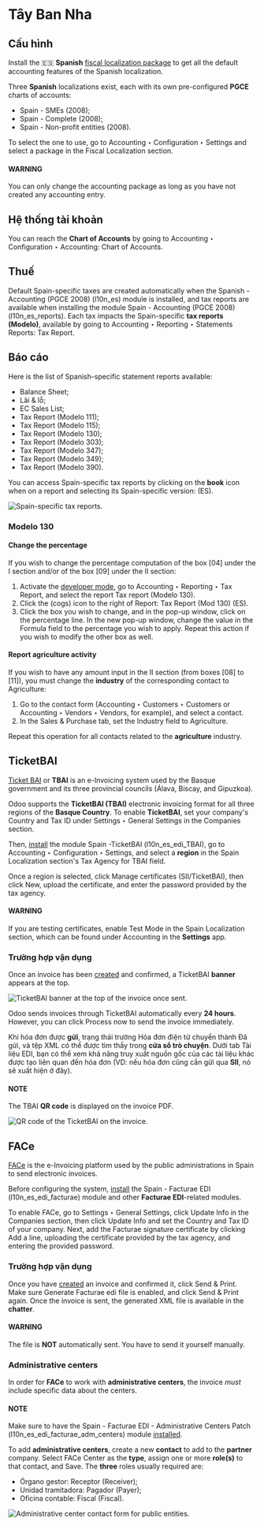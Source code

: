 # Tây Ban Nha

## Cấu hình

Install the 🇪🇸 **Spanish** [fiscal localization package](../fiscal_localizations.md) to get all
the default accounting features of the Spanish localization.

Three **Spanish** localizations exist, each with its own pre-configured **PGCE** charts of accounts:

- Spain - SMEs (2008);
- Spain - Complete (2008);
- Spain - Non-profit entities (2008).

To select the one to use, go to Accounting ‣ Configuration ‣ Settings and
select a package in the Fiscal Localization section.

#### WARNING
You can only change the accounting package as long as you have not created any accounting entry.

## Hệ thống tài khoản

You can reach the **Chart of Accounts** by going to Accounting ‣ Configuration ‣
Accounting: Chart of Accounts.

## Thuế

Default Spain-specific taxes are created automatically when the
Spanish - Accounting (PGCE 2008) (l10n_es) module is installed, and tax reports are
available when installing the module Spain - Accounting (PGCE 2008) (l10n_es_reports).
Each tax impacts the Spain-specific **tax reports (Modelo)**, available by going to
Accounting ‣ Reporting ‣ Statements Reports: Tax Report.

## Báo cáo

Here is the list of Spanish-specific statement reports available:

- Balance Sheet;
- Lãi & lỗ;
- EC Sales List;
- Tax Report (Modelo 111);
- Tax Report (Modelo 115);
- Tax Report (Modelo 130);
- Tax Report (Modelo 303);
- Tax Report (Modelo 347);
- Tax Report (Modelo 349);
- Tax Report (Modelo 390).

You can access Spain-specific tax reports by clicking on the **book** icon when on a report and
selecting its Spain-specific version: (ES).

![Spain-specific tax reports.](../../../_images/modelo-reports.png)

### Modelo 130

#### Change the percentage

If you wish to change the percentage computation of the box [04] under the I
section and/or of the box [09] under the II section:

1. Activate the [developer mode](../../general/developer_mode.md#developer-mode), go to Accounting ‣
   Reporting ‣ Tax Report, and select the report Tax report (Modelo 130).
2. Click the <i class="fa fa-cogs"></i> (cogs) icon to the right of Report: Tax Report
   (Mod 130) (ES).
3. Click the box you wish to change, and in the pop-up window, click on the percentage
   line. In the new pop-up window, change the value in the Formula field to the
   percentage you wish to apply.
   Repeat this action if you wish to modify the other box as well.

#### Report agriculture activity

If you wish to have any amount input in the II section (from boxes [08] to
[11]), you must change the **industry** of the corresponding contact to
Agriculture:

1. Go to the contact form (Accounting ‣ Customers ‣ Customers
   or Accounting ‣ Vendors ‣ Vendors, for example), and select a contact.
2. In the Sales & Purchase tab, set the Industry field to
   Agriculture.

Repeat this operation for all contacts related to the **agriculture** industry.

## TicketBAI

[Ticket BAI](https://www.gipuzkoa.eus/es/web/ogasuna/ticketbai) or **TBAI** is an e-Invoicing
system used by the Basque government and its three provincial councils (Álava, Biscay, and
Gipuzkoa).

Odoo supports the **TicketBAI (TBAI)** electronic invoicing format for all three regions of the
**Basque Country**. To enable **TicketBAI**, set your company's Country and
Tax ID under Settings ‣ General Settings in the Companies
section.

Then, [install](../../general/apps_modules.md#general-install) the module Spain -TicketBAI (l10n_es_edi_TBAI),
go to Accounting ‣ Configuration ‣ Settings, and select a **region** in the
Spain Localization section's Tax Agency for TBAI field.

Once a region is selected, click Manage certificates (SII/TicketBAI), then click
New, upload the certificate, and enter the password provided by the tax agency.

#### WARNING
If you are testing certificates, enable Test Mode in the
Spain Localization section, which can be found under Accounting in
the **Settings** app.

### Trường hợp vận dụng

Once an invoice has been [created](../accounting/customer_invoices.md) and confirmed,
a TicketBAI **banner** appears at the top.

![TicketBAI banner at the top of the invoice once sent.](../../../_images/ticketbai-invoice.png)

Odoo sends invoices through TicketBAI automatically every **24 hours**. However, you can click
Process now to send the invoice immediately.

Khi hóa đơn được **gửi**, trạng thái trường Hóa đơn điện tử chuyển thành Đã gửi, và tệp XML có thể được tìm thấy trong **cửa sổ trò chuyện**. Dưới tab Tài liệu EDI, bạn có thể xem khả năng truy xuất nguồn gốc của các tài liệu khác được tạo liên quan đến hóa đơn (VD: nếu hóa đơn cũng cần gửi qua **SII**, nó sẽ xuất hiện ở đây).

#### NOTE
The TBAI **QR code** is displayed on the invoice PDF.

![QR code of the TicketBAI on the invoice.](../../../_images/qr-code.png)

## FACe

[FACe](https://face.gob.es/en) is the e-Invoicing platform used by the public administrations in
Spain to send electronic invoices.

Before configuring the  system,
[install](../../general/apps_modules.md#general-install) the Spain - Facturae EDI (l10n_es_edi_facturae) module
and other **Facturae EDI**-related modules.

To enable FACe, go to Settings ‣ General Settings, click
Update Info in the Companies section, then click Update Info and
set the Country and Tax ID of your company. Next, add the
Facturae signature certificate by clicking Add a line, uploading the
certificate provided by the tax agency, and entering the provided password.

### Trường hợp vận dụng

Once you have [created](../accounting/customer_invoices.md) an invoice and confirmed
it, click Send & Print. Make sure Generate Facturae edi file is enabled, and
click Send & Print again. Once the invoice is sent, the generated XML file is available
in the **chatter**.

#### WARNING
The file is **NOT** automatically sent. You have to send it yourself manually.

### Administrative centers

In order for **FACe** to work with **administrative centers**, the invoice *must* include specific
data about the centers.

#### NOTE
Make sure to have the Spain - Facturae EDI - Administrative Centers Patch
(l10n_es_edi_facturae_adm_centers) module [installed](../../general/apps_modules.md#general-install).

To add **administrative centers**, create a new **contact** to add to the **partner** company.
Select FACe Center as the **type**, assign one or more **role(s)** to that contact, and
Save. The **three** roles usually required are:

- Órgano gestor: Receptor (Receiver);
- Unidad tramitadora: Pagador (Payer);
- Oficina contable: Fiscal (Fiscal).

![Administrative center contact form for public entities.](../../../_images/administrative-center.png)
